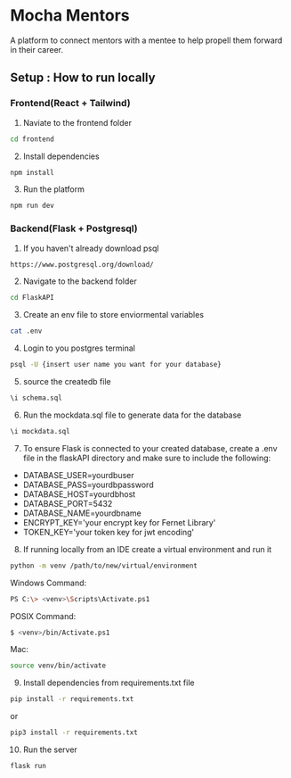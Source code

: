 # Mocha Mentors

A platform to connect mentors with a mentee to help propell them forward in their career.

## Setup : How to run locally

### Frontend(React + Tailwind)

1. Naviate to the frontend folder

```bash
cd frontend
```

2. Install dependencies

```bash
npm install
```

3. Run the platform

```bash
npm run dev
```

### Backend(Flask + Postgresql)

1. If you haven't already download psql
```bash
https://www.postgresql.org/download/
```
   
2. Navigate to the backend folder

```bash
cd FlaskAPI
```

3. Create an env file to store enviormental variables

```bash
cat .env
```

4. Login to you postgres terminal

```bash
psql -U {insert user name you want for your database}
```

5. source the createdb file

```bash
\i schema.sql
```

6. Run the mockdata.sql file to generate data for the database

```bash
\i mockdata.sql
```

7. To ensure Flask is connected to your created database, create a .env file in the flaskAPI directory and make sure to include the following:
- DATABASE_USER=yourdbuser
- DATABASE_PASS=yourdbpassword
- DATABASE_HOST=yourdbhost
- DATABASE_PORT=5432
- DATABASE_NAME=yourdbname
- ENCRYPT_KEY='your encrypt key for Fernet Library'
- TOKEN_KEY='your token key for jwt encoding'

8. If running locally from an IDE create a virtual environment and run it

```bash
python -m venv /path/to/new/virtual/environment
```
Windows Command:
```bash
PS C:\> <venv>\Scripts\Activate.ps1
```
POSIX Command:
```bash
$ <venv>/bin/Activate.ps1
```
Mac:
```bash
source venv/bin/activate
```

9. Install dependencies from requirements.txt file

```bash
pip install -r requirements.txt
```
or
```bash
pip3 install -r requirements.txt
```

10. Run the server

```bash
flask run
```
